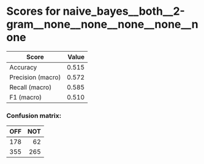 # Scores for naive_bayes__both__2-gram__none__none__none__none__none
|      Score      |Value|
|-----------------|----:|
|Accuracy         |0.515|
|Precision (macro)|0.572|
|Recall (macro)   |0.585|
|F1 (macro)       |0.510|

### Confusion matrix:
|OFF|NOT|
|--:|--:|
|178| 62|
|355|265|
